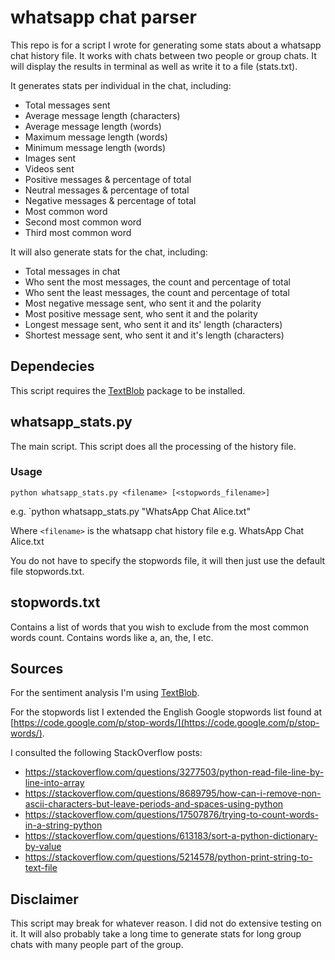 # whatsapp chat parser

This repo is for a script I wrote for generating some stats about a whatsapp chat history file.
It works with chats between two people or group chats.
It will display the results in terminal as well as write it to a file (stats.txt).

It generates stats per individual in the chat, including:
* Total messages sent
* Average message length (characters)
* Average message length (words)
* Maximum message length (words)
* Minimum message length (words)
* Images sent
* Videos sent
* Positive messages & percentage of total
* Neutral messages & percentage of total
* Negative messages & percentage of total
* Most common word
* Second most common word
* Third most common word

It will also generate stats for the chat, including:
* Total messages in chat
* Who sent the most messages, the count and percentage of total
* Who sent the least messages, the count and percentage of total
* Most negative message sent, who sent it and the polarity
* Most positive message sent, who sent it and the polarity
* Longest message sent, who sent it and its' length (characters)
* Shortest message sent, who sent it and it's length (characters)

## Dependecies

This script requires the [TextBlob](https://github.com/sloria/TextBlob) package to be installed.

## whatsapp_stats.py

The main script. This script does all the processing of the history file.

### Usage

`python whatsapp_stats.py <filename> [<stopwords_filename>]`

e.g. `python whatsapp_stats.py "WhatsApp Chat Alice.txt"

Where `<filename>` is the whatsapp chat history file e.g. WhatsApp Chat Alice.txt

You do not have to specify the stopwords file, it will then just use the default file stopwords.txt.

## stopwords.txt

Contains a list of words that you wish to exclude from the most common words count. Contains words like a, an, the, I etc.

## Sources 

For the sentiment analysis I'm using [TextBlob](https://github.com/sloria/TextBlob).

For the stopwords list I extended the English Google stopwords list found at [https://code.google.com/p/stop-words/](https://code.google.com/p/stop-words/).

I consulted the following StackOverflow posts:
* https://stackoverflow.com/questions/3277503/python-read-file-line-by-line-into-array
* https://stackoverflow.com/questions/8689795/how-can-i-remove-non-ascii-characters-but-leave-periods-and-spaces-using-python
* https://stackoverflow.com/questions/17507876/trying-to-count-words-in-a-string-python
* https://stackoverflow.com/questions/613183/sort-a-python-dictionary-by-value
* https://stackoverflow.com/questions/5214578/python-print-string-to-text-file

## Disclaimer

This script may break for whatever reason. I did not do extensive testing on it.
It will also probably take a long time to generate stats for long group chats with many people part of the group.